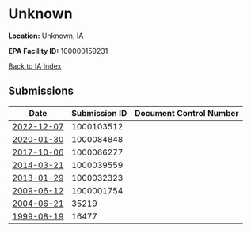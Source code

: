 # Unknown

**Location:** Unknown, IA

**EPA Facility ID:** 100000159231

[Back to IA Index](../../index.md)

## Submissions

| Date | Submission ID | Document Control Number |
|------|--------------|-------------------------|
| [2022-12-07](submissions/1000103512.md) | 1000103512 |  |
| [2020-01-30](submissions/1000084848.md) | 1000084848 |  |
| [2017-10-06](submissions/1000066277.md) | 1000066277 |  |
| [2014-03-21](submissions/1000039559.md) | 1000039559 |  |
| [2013-01-29](submissions/1000032323.md) | 1000032323 |  |
| [2009-06-12](submissions/1000001754.md) | 1000001754 |  |
| [2004-06-21](submissions/35219.md) | 35219 |  |
| [1999-08-19](submissions/16477.md) | 16477 |  |
